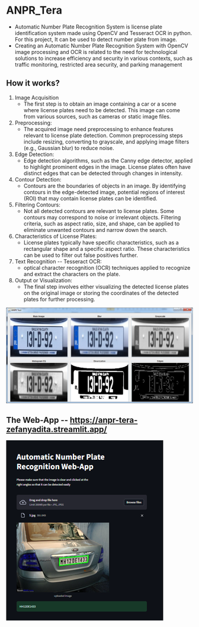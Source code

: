 # ANPR_Tera

- Automatic Number Plate Recognition System is license plate identification system made using OpenCV and Tesseract OCR in python. For this project, It can be used to detect number plate from image.
- Creating an Automatic Number Plate Recognition System with OpenCV image processing and OCR is related to the need for technological solutions to increase efficiency and security in
various contexts, such as traffic monitoring, restricted area security, and parking management

## How it works?
1. Image Acquisition
   - The first step is to obtain an image containing a car or a scene where license plates need to be detected. This image can come from various sources, such as cameras or static image files.
2. Preprocessing:
   - The acquired image need preprocessing to enhance features relevant to license plate detection. Common preprocessing steps include resizing, converting to grayscale, and applying image filters (e.g., Gaussian blur) to reduce noise.
3. Edge Detection:
   - Edge detection algorithms, such as the Canny edge detector, applied to highlight prominent edges in the image. License plates often have distinct edges that can be detected through changes in intensity.
4. Contour Detection:
   - Contours are the boundaries of objects in an image. By identifying contours in the edge-detected image, potential regions of interest (ROI) that may contain license plates can be identified.
5. Filtering Contours:
    - Not all detected contours are relevant to license plates. Some contours may correspond to noise or irrelevant objects. Filtering criteria, such as aspect ratio, size, and shape, can be applied to eliminate unwanted contours and narrow down the search.
6. Characteristics of License Plates:
    - License plates typically have specific characteristics, such as a rectangular shape and a specific aspect ratio. These characteristics can be used to filter out false positives further.
7. Text Recognition -- Tesseract OCR:
    - optical character recognition (OCR) techniques applied to recognize and extract the characters on the plate.
8. Output or Visualization:
    - The final step involves either visualizing the detected license plates on the original image or storing the coordinates of the detected plates for further processing.

![My Image](1.jpg)

## The Web-App -- https://anpr-tera-zefanyadita.streamlit.app/
![My Image](webapp.png)
